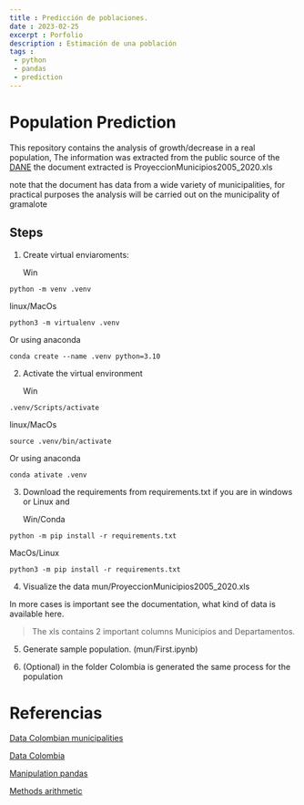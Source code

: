 ```yaml
---
title : Predicción de poblaciones.
date : 2023-02-25
excerpt : Porfolio
description : Estimación de una población
tags :
 - python
 - pandas
 - prediction
---
```


# Population Prediction

This repository contains the analysis of growth/decrease in a real population, The information was extracted from the public source of the [DANE](https://www.dane.gov.co) the document extracted is ProyeccionMunicipios2005_2020.xls


note that the document has data from a wide variety of municipalities, for practical purposes the analysis will be carried out on the municipality of gramalote

## Steps

1. Create virtual enviaroments:

    Win
 ```
 python -m venv .venv
 ```
linux/MacOs
 ```
 python3 -m virtualenv .venv
 ```
Or using anaconda 
 ```
 conda create --name .venv python=3.10
 ```

2. Activate the virtual environment

    Win
 ```
 .venv/Scripts/activate
 ```
 linux/MacOs
 ```
 source .venv/bin/activate
 ```
Or using anaconda 
 ```
 conda ativate .venv
 ```

3. Download the requirements  from requirements.txt if you are in windows or Linux and


    Win/Conda
 ```
 python -m pip install -r requirements.txt
 ```
 MacOs/Linux
 ```
 python3 -m pip install -r requirements.txt
 ```


4. Visualize the data mun/ProyeccionMunicipios2005_2020.xls

In more cases is important see the documentation, what kind of data is available here.

> The xls contains 2 important columns Municipios and Departamentos.

5. Generate sample population. (mun/First.ipynb)

6. (Optional) in the folder Colombia is generated the same process for the population


# Referencias
[Data Colombian municipalities](https://www.dane.gov.co/files/investigaciones/poblacion/proyepobla06_20/ProyeccionMunicipios2005_2020.xls)

[Data Colombia](https://datosmacro.expansion.com/demografia/poblacion/colombia)

[Manipulation pandas](https://pandas.pydata.org/docs/reference/api/pandas.read_excel.html)

[Methods arithmetic](https://ccp.ucr.ac.cr/cursos/demografia_03/materia/5_crecimiento.htm)